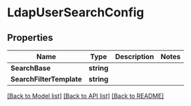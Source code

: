 # LdapUserSearchConfig

## Properties
Name | Type | Description | Notes
------------ | ------------- | ------------- | -------------
**SearchBase** | **string** |  | 
**SearchFilterTemplate** | **string** |  | 

[[Back to Model list]](../README.md#documentation-for-models) [[Back to API list]](../README.md#documentation-for-api-endpoints) [[Back to README]](../README.md)


